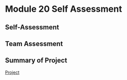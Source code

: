 # Module 20 Self Assessment

## Self-Assessment

## Team Assessment

## Summary of Project

[Project](https://github.com/TBrickey/Project_One)

